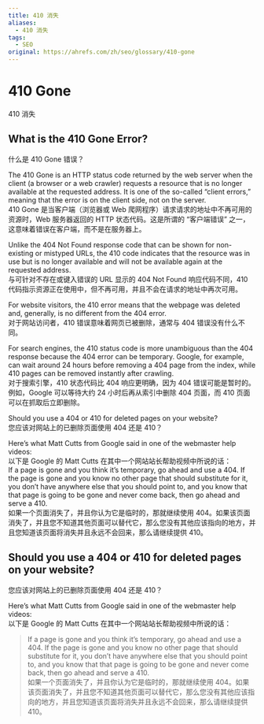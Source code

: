 ```yaml
---
title: 410 消失
aliases:
  - 410 消失
tags:
  - SEO
original: https://ahrefs.com/zh/seo/glossary/410-gone
---
```

# 410 Gone 
410 消失

## What is the 410 Gone Error?  
什么是 410 Gone 错误？

The 410 Gone is an HTTP status code returned by the web server when the client (a browser or a web crawler) requests a resource that is no longer available at the requested address. It is one of the so-called “client errors,” meaning that the error is on the client side, not on the server.  
410 Gone 是当客户端（浏览器或 Web 爬网程序）请求请求的地址中不再可用的资源时，Web 服务器返回的 HTTP 状态代码。这是所谓的 “客户端错误” 之一，这意味着错误在客户端，而不是在服务器上。

Unlike the 404 Not Found response code that can be shown for non-existing or mistyped URLs, the 410 code indicates that the resource was in use but is no longer available and will not be available again at the requested address.  
与可针对不存在或键入错误的 URL 显示的 404 Not Found 响应代码不同，410 代码指示资源正在使用中，但不再可用，并且不会在请求的地址中再次可用。

For website visitors, the 410 error means that the webpage was deleted and, generally, is no different from the 404 error.  
对于网站访问者，410 错误意味着网页已被删除，通常与 404 错误没有什么不同。

For search engines, the 410 status code is more unambiguous than the 404 response because the 404 error can be temporary. Google, for example, can wait around 24 hours before removing a 404 page from the index, while 410 pages can be removed instantly after crawling.  
对于搜索引擎，410 状态代码比 404 响应更明确，因为 404 错误可能是暂时的。例如，Google 可以等待大约 24 小时后再从索引中删除 404 页面，而 410 页面可以在抓取后立即删除。

Should you use a 404 or 410 for deleted pages on your website?  
您应该对网站上的已删除页面使用 404 还是 410？

Here’s what Matt Cutts from Google said in one of the webmaster help videos:  
以下是 Google 的 Matt Cutts 在其中一个网站站长帮助视频中所说的话：  
If a page is gone and you think it’s temporary, go ahead and use a 404. If the page is gone and you know no other page that should substitute for it, you don’t have anywhere else that you should point to, and you know that that page is going to be gone and never come back, then go ahead and serve a 410.  
如果一个页面消失了，并且你认为它是临时的，那就继续使用 404。如果该页面消失了，并且您不知道其他页面可以替代它，那么您没有其他应该指向的地方，并且您知道该页面将消失并且永远不会回来，那么请继续提供 410。

## Should you use a 404 or 410 for deleted pages on your website?  
您应该对网站上的已删除页面使用 404 还是 410？

Here’s what Matt Cutts from Google said in one of the webmaster help videos:  
以下是 Google 的 Matt Cutts 在其中一个网站站长帮助视频中所说的话：

> If a page is gone and you think it’s temporary, go ahead and use a 404. If the page is gone and you know no other page that should substitute for it, you don’t have anywhere else that you should point to, and you know that that page is going to be gone and never come back, then go ahead and serve a 410.  
> 如果一个页面消失了，并且你认为它是临时的，那就继续使用 404。如果该页面消失了，并且您不知道其他页面可以替代它，那么您没有其他应该指向的地方，并且您知道该页面将消失并且永远不会回来，那么请继续提供 410。